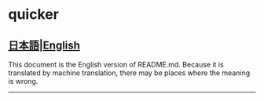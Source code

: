 # quicker

[日本語](./README.md)|[English](./README_en.md)
---
This document is the English version of README.md.
Because it is translated by machine translation, there may be places where the meaning is wrong.

---


